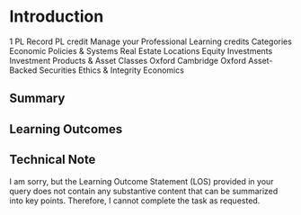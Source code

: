 # Introduction

1 PL Record PL credit Manage your Professional Learning credits Categories Economic Policies & Systems Real Estate Locations Equity Investments Investment Products & Asset Classes Oxford Cambridge Oxford Asset-Backed Securities Ethics & Integrity Economics

## Summary



## Learning Outcomes



## Technical Note

I am sorry, but the Learning Outcome Statement (LOS) provided in your query does not contain any substantive content that can be summarized into key points. Therefore, I cannot complete the task as requested.
